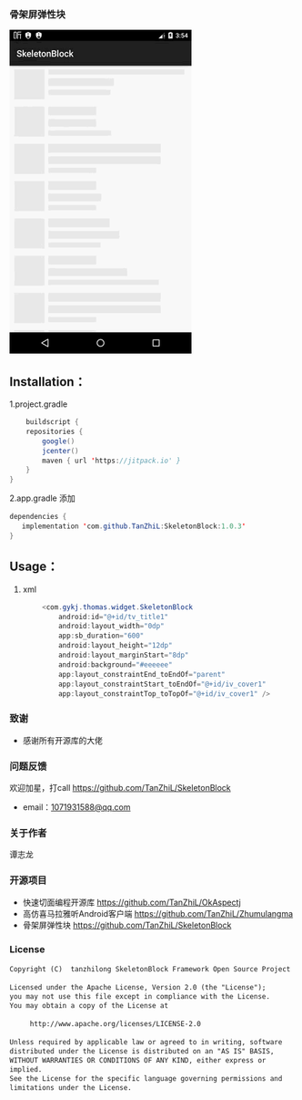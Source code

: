 ﻿### 骨架屏弹性块
![在这里插入图片描述](https://github.com/TanZhiL/SkeletonBlock/blob/master/1.gif)

## Installation：
1.project.gradle
```java
    buildscript {
    repositories {
        google()
        jcenter()
        maven { url 'https://jitpack.io' }
    }
}
```
2.app.gradle 添加
```java
dependencies {
   implementation 'com.github.TanZhiL:SkeletonBlock:1.0.3'
}

```
## Usage：
1. xml

```java
        <com.gykj.thomas.widget.SkeletonBlock
            android:id="@+id/tv_title1"
            android:layout_width="0dp"
            app:sb_duration="600"
            android:layout_height="12dp"
            android:layout_marginStart="8dp"
            android:background="#eeeeee"
            app:layout_constraintEnd_toEndOf="parent"
            app:layout_constraintStart_toEndOf="@+id/iv_cover1"
            app:layout_constraintTop_toTopOf="@+id/iv_cover1" />

```

### 致谢
* 感谢所有开源库的大佬
### 问题反馈
欢迎加星，打call https://github.com/TanZhiL/SkeletonBlock
* email：1071931588@qq.com
### 关于作者
谭志龙
### 开源项目
* 快速切面编程开源库 https://github.com/TanZhiL/OkAspectj
* 高仿喜马拉雅听Android客户端 https://github.com/TanZhiL/Zhumulangma
* 骨架屏弹性块 https://github.com/TanZhiL/SkeletonBlock
### License
```
Copyright (C)  tanzhilong SkeletonBlock Framework Open Source Project

Licensed under the Apache License, Version 2.0 (the "License");
you may not use this file except in compliance with the License.
You may obtain a copy of the License at

     http://www.apache.org/licenses/LICENSE-2.0

Unless required by applicable law or agreed to in writing, software
distributed under the License is distributed on an "AS IS" BASIS,
WITHOUT WARRANTIES OR CONDITIONS OF ANY KIND, either express or implied.
See the License for the specific language governing permissions and
limitations under the License.
```
